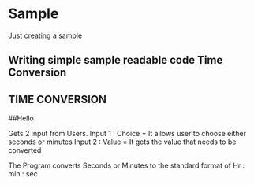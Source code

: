 # Sample
Just creating a sample

##

## Writing simple sample readable code Time Conversion


## TIME CONVERSION

##Hello

Gets 2 input from Users.
Input 1 : Choice = It allows user to choose either seconds or minutes
Input 2 : Value = It gets the value that needs to be converted

The Program converts Seconds or Minutes to the standard format of 
Hr : min : sec
